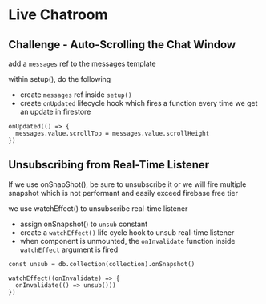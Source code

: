 # Live Chatroom

## Challenge - Auto-Scrolling the Chat Window

add a `messages` ref to the messages template

within setup(), do the following
- create `messages` ref inside `setup()`
- create `onUpdated` lifecycle hook which fires a function every time we get an update in firestore
```
onUpdated(() => {
  messages.value.scrollTop = messages.value.scrollHeight
})
```

## Unsubscribing from Real-Time Listener

If we use onSnapShot(), be sure to unsubscribe it or we will fire multiple snapshot which is not performant and easily exceed firebase free tier

we use watchEffect() to unsubscribe real-time listener
- assign onSnapshot() to `unsub` constant
- create a `watchEffect()` life cycle hook to unsub real-time listener
- when component is unmounted, the `onInvalidate` function inside `watchEffect` argument is fired
```
const unsub = db.collection(collection).onSnapshot()

watchEffect((onInvalidate) => {
  onInvalidate(() => unsub()))
})
``` 
